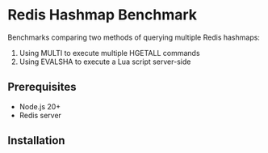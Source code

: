 # Redis Hashmap Benchmark

Benchmarks comparing two methods of querying multiple Redis hashmaps:
1. Using MULTI to execute multiple HGETALL commands
2. Using EVALSHA to execute a Lua script server-side

## Prerequisites

- Node.js 20+ 
- Redis server

## Installation

